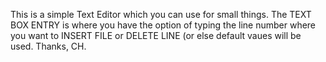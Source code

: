 This is a simple Text Editor which you can use for small things.
The TEXT BOX ENTRY is where you have the option of typing the line number where you want to INSERT FILE or DELETE LINE (or else default vaues will be used.
Thanks, CH.
